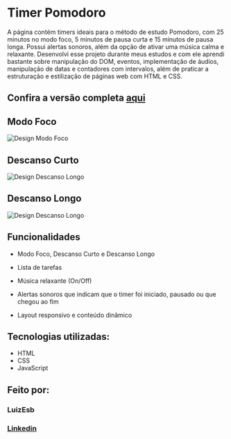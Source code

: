# Timer Pomodoro

 A página contém timers ideais para o método de estudo Pomodoro, com 25 minutos no modo foco, 5 minutos de pausa curta e 15 minutos de pausa longa. Possui alertas sonoros, além da opção de ativar uma música calma e relaxante. Desenvolvi esse projeto durante meus estudos e com ele aprendi bastante sobre manipulação do DOM, eventos, implementação de áudios, manipulação de datas e contadores com intervalos, além de praticar a estruturação e estilização de páginas web com HTML e CSS.

## Confira a versão completa [aqui](https://fokus-five-neon.vercel.app/)

## Modo Foco

![Design Modo Foco](https://i.imgur.com/movEBG0.png)

## Descanso Curto

![Design Descanso Longo](https://i.imgur.com/llY1CAx.png)

## Descanso Longo

![Design Descanso Longo](https://i.imgur.com/s8CAxqr.png)

## Funcionalidades

* Modo Foco, Descanso Curto e Descanso Longo

* Lista de tarefas  

* Música relaxante (On/Off)

* Alertas sonoros que indicam que o timer foi iniciado, pausado ou que chegou ao fim

* Layout responsivo e conteúdo dinâmico

## Tecnologias utilizadas:

* HTML
* CSS
* JavaScript

## Feito por:

### LuizEsb

### [Linkedin](https://www.linkedin.com/in/luizesb)
